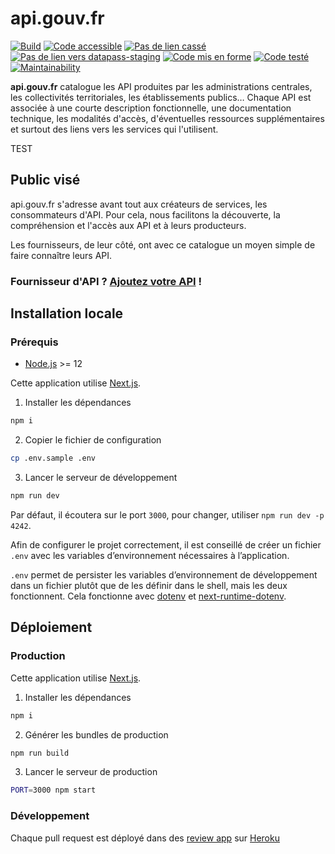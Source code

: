 # api.gouv.fr

[![Build](https://github.com/betagouv/api.gouv.fr/actions/workflows/build-successful.yml/badge.svg)](https://github.com/betagouv/api.gouv.fr/actions/workflows/build-successful.yml)
[![Code accessible](https://github.com/betagouv/api.gouv.fr/actions/workflows/check-accessibility.yml/badge.svg)](https://github.com/betagouv/api.gouv.fr/actions/workflows/check-accessibility.yml)
[![Pas de lien cassé](https://github.com/betagouv/api.gouv.fr/actions/workflows/check-broken-links.yml/badge.svg)](https://github.com/betagouv/api.gouv.fr/actions/workflows/check-broken-links.yml)
[![Pas de lien vers datapass-staging](https://github.com/betagouv/api.gouv.fr/actions/workflows/no-datapass-staging.yml/badge.svg)](https://github.com/betagouv/api.gouv.fr/actions/workflows/no-datapass-staging.yml)
[![Code mis en forme](https://github.com/betagouv/api.gouv.fr/actions/workflows/linting.yml/badge.svg)](https://github.com/betagouv/api.gouv.fr/actions/workflows/linting.yml)
[![Code testé](https://github.com/betagouv/api.gouv.fr/actions/workflows/tests.yml/badge.svg)](https://github.com/betagouv/api.gouv.fr/actions/workflows/tests.yml)
[![Maintainability](https://api.codeclimate.com/v1/badges/71623eda1dc52631faad/maintainability)](https://codeclimate.com/github/betagouv/api.gouv.fr/maintainability)

**api.gouv.fr** catalogue les API produites par les administrations centrales, les
collectivités territoriales, les établissements publics… Chaque API est
associée à une courte description fonctionnelle, une documentation technique,
les modalités d'accès, d'éventuelles ressources supplémentaires et surtout des
liens vers les services qui l'utilisent.


TEST
## Public visé

api.gouv.fr s'adresse avant tout aux créateurs de services, les consommateurs
d'API. Pour cela, nous facilitons la découverte, la compréhension et l'accès
aux API et à leurs producteurs.

Les fournisseurs, de leur côté, ont avec ce catalogue un moyen simple de faire connaître leurs API.

### Fournisseur d'API ? [Ajoutez votre API](https://api.gouv.fr/nouvelle-api) !

## Installation locale

### Prérequis

- [Node.js](https://nodejs.org/en/) >= 12

Cette application utilise [Next.js](https://github.com/zeit/next.js).

1. Installer les dépendances

```bash
npm i
```

2. Copier le fichier de configuration

```bash
cp .env.sample .env
```

3. Lancer le serveur de développement

```bash
npm run dev
```

Par défaut, il écoutera sur le port `3000`, pour changer, utiliser `npm run dev -p 4242`.

Afin de configurer le projet correctement, il est conseillé de créer un fichier `.env` avec les variables d’environnement nécessaires à l’application.

`.env` permet de persister les variables d’environnement de développement dans un fichier plutôt que de les définir dans le shell, mais les deux fonctionnent. Cela fonctionne avec [dotenv](https://github.com/motdotla/dotenv) et [next-runtime-dotenv](https://github.com/tusbar/next-runtime-dotenv).

## Déploiement

### Production

Cette application utilise [Next.js](https://github.com/zeit/next.js).

1. Installer les dépendances

```bash
npm i
```

2. Générer les bundles de production

```bash
npm run build
```

3. Lancer le serveur de production

```bash
PORT=3000 npm start
```

### Développement

Chaque pull request est déployé dans des [review app](https://devcenter.heroku.com/articles/github-integration-review-apps) sur [Heroku](https://dashboard.heroku.com/)
